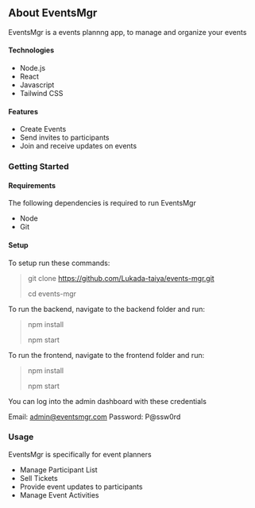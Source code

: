 ## About EventsMgr

EventsMgr is a events plannng app, to manage and organize your events

#### Technologies
- Node.js
- React
- Javascript
- Tailwind CSS 


#### Features
- Create Events
- Send invites to participants
- Join and receive updates on events 

### Getting Started
#### Requirements
The following dependencies is required to run EventsMgr
- Node
- Git 

#### Setup
To setup run these commands:
> git clone https://github.com/Lukada-taiya/events-mgr.git
>
> cd events-mgr


To run the backend, navigate to the backend folder and run:

> npm install
>
> npm start


To run the frontend, navigate to the frontend folder and run:

> npm install
>
> npm start


You can log into the admin dashboard with these credentials

Email: admin@eventsmgr.com
Password: P@ssw0rd


### Usage
EventsMgr is specifically for event planners
- Manage Participant List
- Sell Tickets
- Provide event updates to participants
- Manage Event Activities  
    

